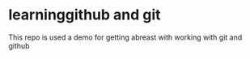 # learninggithub and git
This repo is used a demo  for getting abreast with working with git and github
